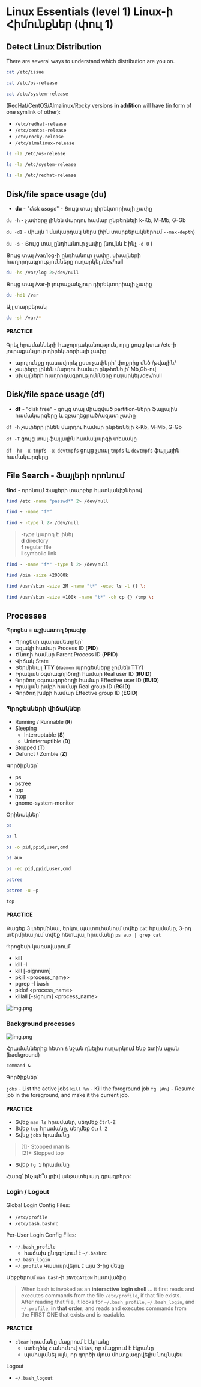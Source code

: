 # Linux Essentials (level 1) Linux-ի Հիմունքներ (փուլ 1)


## Detect Linux Distribution

There are several ways to understand which distribution are you on.

```bash
cat /etc/issue
```

```bash
cat /etc/os-release
```

```bash
cat /etc/system-release
```

(RedHat/CentOS/Almalinux/Rocky versions **in addition** will have (in form of one symlink of other):
* `/etc/redhat-release`
* `/etc/centos-release`
* `/etc/rocky-release`
* `/etc/almalinux-release`

```bash
ls -la /etc/os-release
```

```bash
ls -la /etc/system-release
```

```bash
ls -la /etc/redhat-release
```


## Disk/file space usage (du)

* **du** - "_disk usage_" - Ցույց տալ դիրեկտորիայի չափը


`du -h`	- չափերը լինեն մարդու համար ընթեռնելի k-Kb, M-Mb, G-Gb 

`du -d1` - միայն 1 մակարդակ ներս (հին տարբերակներում `--max-depth`)

`du -s` - Ցույց տալ ընդհանուր չափը (նույնն է ինչ `-d 0` )


Ցույց տալ /var/log-ի ընդհանուր չափը, սխալների հաղորդագրությունները ուղարկել /dev/null
```bash
du -hs /var/log 2>/dev/null
```

Ցույց տալ /var-ի յուրաքանչյուր դիրեկտորիայի  չափը
```bash
du -hd1 /var
```

Այլ տարբերակ
```bash
du -sh /var/*
```

#### PRACTICE

Գրել հրամանների հաջորդականություն, որը ցույց կտա /etc-ի յուրաքանչյուր դիրեկտորիայի չափը
* արդյունքը դասավորել ըստ չափերի՝ փոքրից մեծ /թվային/
* չափերը լինեն մարդու համար ընթեռնելի՝ Mb,Gb-ով
* սխալների հաղորդագրությունները ուղարկել /dev/null



## Disk/file space usage (df)

* **df** - "disk free" - ցույց տալ միացված partition-ները ֆայլային համակարգերը 
և զբաղեցրած/ազատ չափը


`df -h`  չափերը լինեն մարդու համար ընթեռնելի k-Kb, M-Mb, G-Gb 

`df -T`  ցույց տալ ֆայլային համակարգի տեսակը

`df -hT -x tmpfs -x devtmpfs` ցույց չտալ `tmpfs` և `devtmpfs` ֆայլային համակարգերը

## File Search - Ֆայլերի որոնում

**find** - որոնում Ֆայլերի տարբեր հատկանիշներով


```bash
find /etc -name "passwd*" 2> /dev/null
```

```bash
find ~ -name "f*“
```

```bash
find ~ -type l 2> /dev/null
```
> _-type_  կարող է լինել <br>
>   **d**    directory <br>
>   **f**    regular file <br>
>   **l**    symbolic link <br>

```bash
find ~ -name "f*" -type l 2> /dev/null
```

```bash
find /bin -size +20000k
```

```bash
find /usr/sbin -size 2M -name "t*" -exec ls -l {} \;
```

```bash
find /usr/sbin -size +100k -name "t*" -ok cp {} /tmp \;
```


## Processes

**Պրոցես** = **աշխատող ծրագիր**


* Պրոցեսի պարամետրեր՝
* Եզակի համար 	Process ID (**PID**)
* Ծնողի համար  	Parent Process ID (**PPID**)
* Վիճակ 		State
* Տերմինալ 		**TTY** (`daemon` պրոցեսները չունեն TTY)
* Իրական օգտագործողի համար  Real user ID (**RUID**)
* Գործող օգտագործողի համար Effective user ID (**EUID**)
* Իրական խմբի համար Real group ID (**RGID**)
* Գործող խմբի համար Effective group ID (**EGID**)

### Պրոցեսների վիճակներ

* Running / Runnable (**R**)
* Sleeping 
  * Interruptable (**S**)
  * Uninterruptible (**D**)
* Stopped (**T**)
* Defunct / Zombie (**Z**)


Գործիքներ`

* ps
* pstree
* top
* htop
* gnome-system-monitor



Օրինակներ`

```bash
ps
```
```bash
ps l
```

```bash
ps -o pid,ppid,user,cmd
```

```bash
ps aux 
```

```bash
ps -eo pid,ppid,user,cmd 
```

```bash
pstree 
```

```bash
pstree -u –p
```

```bash
top
```

#### PRACTICE

Բացեք 3 տերմինալ, երկու պատուհանում տվեք `cat` հրամանը,
3-րդ տերմինալում տվեք հետևյալ հրամանը
`ps aux | grep cat`



Պրոցեսի կառավարում՝


* kill 
* kill -l 
* kill [-signnum] <PID> 
* pkill <process_name>
* pgrep -l bash
* pidof <process_name>
* killall [-signum] <process_name> 

![img.png](img/signals.png)

### Background processes 

![img.png](img/img.png)


Հրամաններից հետո `&` նշան դնելիս ուղարկում ենք ետին պլան (background) 

`command &`

Գործիքներ`

 `jobs`     - List  the  active  jobs
 `kill %n` - Kill the foreground  job 
 `fg [#n]` - Resume job in the foreground, 
                 and make it the current  job. 

#### PRACTICE

* Տվեք `man ls` հրամանը, սեղմեք `Ctrl-Z`
* Տվեք `top` հրամանը, սեղմեք `Ctrl-Z`
* Տվեք `jobs` հրամանը

> [1]-  Stopped                 man ls <br> 
> [2]+  Stopped                 top

* Տվեք `fg 1` հրամանը

Հարց՝ ինչպե՞ս լրիվ անջատել այդ ցրագրերը:

### Login / Logout

Global Login Config Files:
* `/etc/profile`
* `/etc/bash.bashrc`

Per-User Login Config Files:
* `~/.bash_profile` 
  * հաճախ ընդգրկում է `~/.bashrc`
* `~/.bash_login`   
* `~/.profile`
Կատարվելու է այս 3-ից մեկը

Մեջբերում `man bash`-ի `INVOCATION` հատվածից

> When bash is invoked as an **interactive login shell** ...
> it first reads and executes commands from the file `/etc/profile`, if that file exists.  
> After reading that file, it looks for
>    `~/.bash_profile`,  `~/.bash_login`,  and `~/.profile`, **in that order**, 
> and reads and executes commands from the FIRST ONE that exists and is readable.  


#### PRACTICE
* `clear` հրամանը մաքրում է էկրանը
  * ստեղծել `c` անունով `alias`, որ մաքրում է էկրանը
  * պահպանել այն, որ գործի մյուս մուտքագրվելիս նույնպես


Logout

*   `~/.bash_logout`

